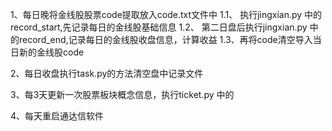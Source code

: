 
1、每日晚将金线股股票code提取放入code.txt文件中
1.1、 执行jingxian.py 中的record_start,先记录每日的金线股基础信息
1.2、 第二日盘后执行jingxian.py 中的record_end,记录每日的金线股收盘信息，计算收益
1.3、再将code清空导入当日新的金线股code

2、每日收盘执行task.py的方法清空盘中记录文件

3、每3天更新一次股票板块概念信息，执行ticket.py 中的

4、每天重启通达信软件